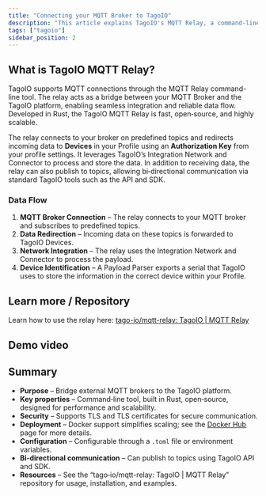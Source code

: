 ```yaml
---
title: "Connecting your MQTT Broker to TagoIO"
description: "This article explains TagoIO's MQTT Relay, a command-line tool that bridges an external MQTT broker and the TagoIO platform, and points to the repository and a demonstration video for setup and usage."
tags: ["tagoio"]
sidebar_position: 2
---
```

## What is TagoIO MQTT Relay?
TagoIO supports MQTT connections through the MQTT Relay command-line tool. The relay acts as a bridge between your MQTT Broker and the TagoIO platform, enabling seamless integration and reliable data flow. Developed in Rust, the TagoIO MQTT Relay is fast, open‑source, and highly scalable.

The relay connects to your broker on predefined topics and redirects incoming data to **Devices** in your Profile using an **Authorization Key** from your profile settings. It leverages TagoIO’s Integration Network and Connector to process and store the data. In addition to receiving data, the relay can also publish to topics, allowing bi‑directional communication via standard TagoIO tools such as the API and SDK.

### Data Flow
1. **MQTT Broker Connection** – The relay connects to your MQTT broker and subscribes to predefined topics.  
2. **Data Redirection** – Incoming data on these topics is forwarded to TagoIO Devices.  
3. **Network Integration** – The relay uses the Integration Network and Connector to process the payload.  
4. **Device Identification** – A Payload Parser exports a serial that TagoIO uses to store the information in the correct device within your Profile.

## Learn more / Repository
Learn how to use the relay here: [tago-io/mqtt-relay: TagoIO | MQTT Relay](https://github.com/tago-io/mqtt-relay)

## Demo video

<!-- Image placeholder removed for build -->

## Summary
- **Purpose** – Bridge external MQTT brokers to the TagoIO platform.  
- **Key properties** – Command‑line tool, built in Rust, open‑source, designed for performance and scalability.  
- **Security** – Supports TLS and TLS certificates for secure communication.  
- **Deployment** – Docker support simplifies scaling; see the [Docker Hub](https://hub.docker.com/r/tagoio/relay) page for more details.  
- **Configuration** – Configurable through a `.toml` file or environment variables.  
- **Bi‑directional communication** – Can publish to topics using TagoIO API and SDK.  
- **Resources** – See the “tago‑io/mqtt-relay: TagoIO | MQTT Relay” repository for usage, installation, and examples.